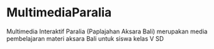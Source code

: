 # MultimediaParalia
Multimedia Interaktif Paralia (Paplajahan Aksara Bali) merupakan media pembelajaran materi aksara Bali untuk siswa kelas V SD
